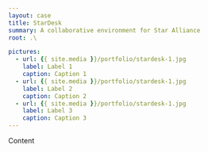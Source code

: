 ```yaml
---
layout: case
title: StarDesk
summary: A collaborative environment for Star Alliance
root: .\

pictures:
  - url: {{ site.media }}/portfolio/stardesk-1.jpg
    label: Label 1
    caption: Caption 1
  - url: {{ site.media }}/portfolio/stardesk-1.jpg
    label: Label 2
    caption: Caption 2
  - url: {{ site.media }}/portfolio/stardesk-1.jpg
    label: Label 3
    caption: Caption 3
---
```


<!--[![alt text]({{ site.media }}/portfolio/stardesk-1.jpg "My image") ]({{ site.media }}/portfolio/stardesk-1.jpg "Title")-->

Content
